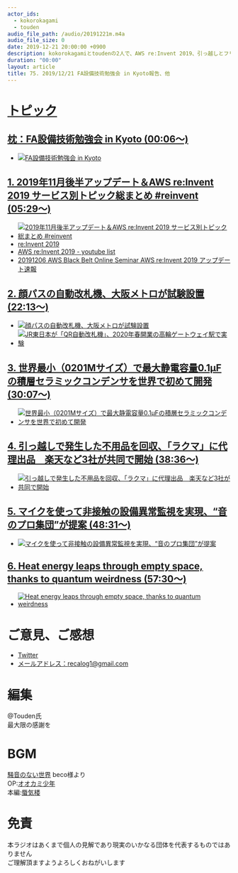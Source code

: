 ```yaml
---
actor_ids:
  - kokorokagami
  - touden
audio_file_path: /audio/20191221m.m4a
audio_file_size: 0
date: 2019-12-21 20:00:00 +0900
description: kokorokagamiとtoudenの2人で、AWS re:Invent 2019、引っ越しとフリマのセットサービス などについて話しました。
duration: "00:00"
layout: article
title: 75. 2019/12/21 FA設備技術勉強会 in Kyoto報告、他
---
```

# <u>トピック</u>

## <u>[枕：FA設備技術勉強会 in Kyoto](https://fa-study.connpass.com/event/155501/) (00:06～)</u>

- [![FA設備技術勉強会 in Kyoto](https://connpass-tokyo.s3.amazonaws.com/thumbs/fa/a0/faa0fa925fb74dfb26c5402299e68611.png)](https://fa-study.connpass.com/event/155501/)

## <u>[1. 2019年11月後半アップデート＆AWS re:Invent 2019 サービス別トピック総まとめ #reinvent](https://dev.classmethod.jp/cloud/aws/november-2019-updates-and-reinvent-2019-topic-matome-by-each-services/) (05:29～)</u>

- [![2019年11月後半アップデート＆AWS re:Invent 2019 サービス別トピック総まとめ #reinvent](https://reinvent.awsevents.com/_media/images/base/reInvent19_1203_venetian_AndyJassyKeynote_22.jpg)](https://dev.classmethod.jp/cloud/aws/november-2019-updates-and-reinvent-2019-topic-matome-by-each-services/)
- [re:Invent 2019](https://reinvent.awsevents.com/)
- [AWS re:Invent 2019 - youtube list](https://www.youtube.com/watch?v=7-31KgImGgU&list=PLhr1KZpdzukcAXSVwQ3L9cWD4QgKPCQ5S)
- [20191206 AWS Black Belt Online Seminar AWS re:Invent 2019 アップデート速報](https://www.slideshare.net/AmazonWebServicesJapan/20191206-aws-black-belt-online-seminar-aws-reinvent-202177403)

## <u>[2. 顔パスの自動改札機、大阪メトロが試験設置](https://japanese.engadget.com/2019/11/26/osakametro/) (22:13～)</u>

- [![顔パスの自動改札機、大阪メトロが試験設置](https://o.aolcdn.com/images/dims?crop=958%2C744%2C0%2C0&quality=85&format=jpg&resize=1031%2C800&image_uri=https%3A%2F%2Fs.yimg.com%2Fos%2Fcreatr-uploaded-images%2F2019-11%2F4b230660-100c-11ea-a397-a60a9b1def03&client=a1acac3e1b3290917d92&signature=ea1e863c0d3567a2bce8b198772c5a24f23fbf75)](https://japanese.engadget.com/2019/11/26/osakametro/)
- [![JR東日本が「QR自動改札機」、2020年春開業の高輪ゲートウェイ駅で実験](https://media-mbst-pub-ue1.s3.amazonaws.com/creatr-uploaded-images/2019-12/459aa870-1597-11ea-ba9e-8e92ce2a8658)](https://japanese.engadget.com/2019/12/03/jr-qr-2020/?guccounter=1&guce_referrer=aHR0cHM6Ly93d3cuZ29vZ2xlLmNvbS8&guce_referrer_sig=AQAAAER4HcgPDV1Xuk8mliz-LzW-QuS1GF9TzXanx-Inzq4fR-9q9z1NaV618q3j5xRFZ8Xbv3yUTDMH6wXQwPllccwOybLdt433aL5jrPtVcLit5GXc4WXSMHb0BfjGaYT6Z3Q7cEC9O_l7AovHOa_ArijM1W2b92zltg9FBJ2giiue)

## <u>[3. 世界最小（0201Mサイズ）で最大静電容量0.1μFの積層セラミックコンデンサを世界で初めて開発](https://www.murata.com/ja-jp/products/info/capacitor/mlcc/2019/1205) (30:07～)</u>

- [![世界最小（0201Mサイズ）で最大静電容量0.1μFの積層セラミックコンデンサを世界で初めて開発](https://www.murata.com/-/media/webrenewal/products/info/capacitor/mlcc/2019/1205/1205_img001.ashx?h=202&la=ja-JP&mw=320&w=320)](https://www.murata.com/ja-jp/products/info/capacitor/mlcc/2019/1205)

## <u>[4. 引っ越しで発生した不用品を回収、「ラクマ」に代理出品　楽天など3社が共同で開始](https://www.itmedia.co.jp/news/articles/1911/25/news150.html) (38:36～)</u>

- [![引っ越しで発生した不用品を回収、「ラクマ」に代理出品　楽天など3社が共同で開始](https://image.itmedia.co.jp/news/articles/1911/25/sh_rakuma_01.jpg)](https://www.itmedia.co.jp/news/articles/1911/25/news150.html)

## <u>[5. マイクを使って非接触の設備異常監視を実現、“音のプロ集団”が提案](https://monoist.atmarkit.co.jp/mn/articles/1911/27/news055.html) (48:31～)</u>

- [![マイクを使って非接触の設備異常監視を実現、“音のプロ集団”が提案](https://image.itmedia.co.jp/mn/articles/1911/27/sp_191127hitachi_ps_01.jpg)](https://monoist.atmarkit.co.jp/mn/articles/1911/27/news055.html)

## <u>[6. Heat energy leaps through empty space, thanks to quantum weirdness](https://news.berkeley.edu/2019/12/11/heat-energy-leaps-through-empty-space-thanks-to-quantum-weirdness/) (57:30～)</u>

- [![Heat energy leaps through empty space, thanks to quantum weirdness](https://news.berkeley.edu/wp-content/uploads/2019/12/vc-Quantum-Heat-Jump-0517_BN.jpg)](https://news.berkeley.edu/2019/12/11/heat-energy-leaps-through-empty-space-thanks-to-quantum-weirdness/)


# ご意見、ご感想
- [Twitter](https://twitter.com/recalog1)
- [メールアドレス：recalog1@gmail.com](recalog1@gmail.com)

# 編集

@Touden氏  
最大限の感謝を  

# BGM

[騒音のない世界](http://noiselessworld.net/) beco様より  
OP:[オオカミ少年](https://soundcloud.com/baron1_3/wolfboy)  
本編:[蜃気楼](https://soundcloud.com/baron1_3/shinkirou)  

# 免責

本ラジオはあくまで個人の見解であり現実のいかなる団体を代表するものではありません  
ご理解頂ますようよろしくおねがいします  